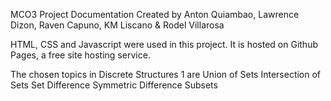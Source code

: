MCO3 Project Documentation
Created by Anton Quiambao, Lawrence Dizon, Raven Capuno, KM Liscano & Rodel Villarosa

HTML, CSS and Javascript were used in this project.
It is hosted on Github Pages, a free site hosting service.

The chosen topics in Discrete Structures 1 are
Union of Sets
Intersection of Sets
Set Difference
Symmetric Difference
Subsets





